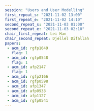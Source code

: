 ```yaml
---
session: "Users and User Modelling"
first_repeat_s: "2021-11-02 13:00" 
first_repeat_e: "2021-11-02 14:10" 
second_repeat_s: "2021-11-03 01:00" 
second_repeat_e: "2021-11-03 02:10"
chair_first_repeat: Lei Han
chair_second_repeat: Djellel Difallah
papers:
 - acm_id: rgfp1649
   flag: 1
 - acm_id: rgfp0548
   flag: 1
 - acm_id: afp2147
   flag: 1
 - acm_id: rgfp2166
 - acm_id: rgfp0598
 - acm_id: afp1347
 - acm_id: afp0933
 - acm_id: afp1127
 - acm_id: rgfp0541
---
```

